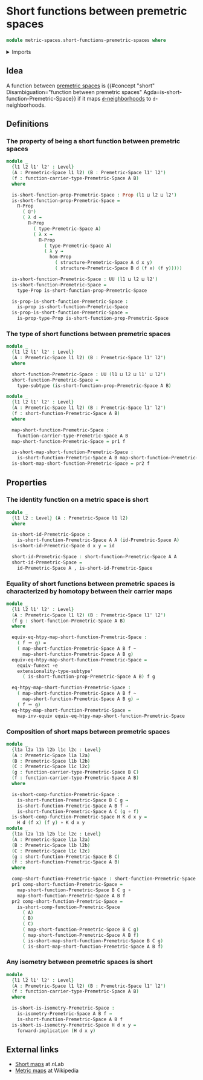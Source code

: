 # Short functions between premetric spaces

```agda
module metric-spaces.short-functions-premetric-spaces where
```

<details><summary>Imports</summary>

```agda
open import elementary-number-theory.positive-rational-numbers

open import foundation.dependent-pair-types
open import foundation.equivalences
open import foundation.existential-quantification
open import foundation.function-extensionality
open import foundation.function-types
open import foundation.homotopies
open import foundation.identity-types
open import foundation.logical-equivalences
open import foundation.propositional-truncations
open import foundation.propositions
open import foundation.sequences
open import foundation.sets
open import foundation.subtypes
open import foundation.universe-levels

open import metric-spaces.isometry-premetric-spaces
open import metric-spaces.premetric-spaces
```

</details>

## Idea

A function between [premetric spaces](metric-spaces.premetric-spaces.md) is
{{#concept "short" Disambiguation="function between premetric spaces" Agda=is-short-function-Premetric-Space}}
if it maps [`d`-neighborhoods](metric-spaces.premetric-structures.md) to
`d`-neighborhoods.

## Definitions

### The property of being a short function between premetric spaces

```agda
module _
  {l1 l2 l1' l2' : Level}
  (A : Premetric-Space l1 l2) (B : Premetric-Space l1' l2')
  (f : function-carrier-type-Premetric-Space A B)
  where

  is-short-function-prop-Premetric-Space : Prop (l1 ⊔ l2 ⊔ l2')
  is-short-function-prop-Premetric-Space =
    Π-Prop
      ( ℚ⁺)
      ( λ d →
        Π-Prop
          ( type-Premetric-Space A)
          ( λ x →
            Π-Prop
              ( type-Premetric-Space A)
              ( λ y →
                hom-Prop
                  ( structure-Premetric-Space A d x y)
                  ( structure-Premetric-Space B d (f x) (f y)))))

  is-short-function-Premetric-Space : UU (l1 ⊔ l2 ⊔ l2')
  is-short-function-Premetric-Space =
    type-Prop is-short-function-prop-Premetric-Space

  is-prop-is-short-function-Premetric-Space :
    is-prop is-short-function-Premetric-Space
  is-prop-is-short-function-Premetric-Space =
    is-prop-type-Prop is-short-function-prop-Premetric-Space
```

### The type of short functions between premetric spaces

```agda
module _
  {l1 l2 l1' l2' : Level}
  (A : Premetric-Space l1 l2) (B : Premetric-Space l1' l2')
  where

  short-function-Premetric-Space : UU (l1 ⊔ l2 ⊔ l1' ⊔ l2')
  short-function-Premetric-Space =
    type-subtype (is-short-function-prop-Premetric-Space A B)

module _
  {l1 l2 l1' l2' : Level}
  (A : Premetric-Space l1 l2) (B : Premetric-Space l1' l2')
  (f : short-function-Premetric-Space A B)
  where

  map-short-function-Premetric-Space :
    function-carrier-type-Premetric-Space A B
  map-short-function-Premetric-Space = pr1 f

  is-short-map-short-function-Premetric-Space :
    is-short-function-Premetric-Space A B map-short-function-Premetric-Space
  is-short-map-short-function-Premetric-Space = pr2 f
```

## Properties

### The identity function on a metric space is short

```agda
module _
  {l1 l2 : Level} (A : Premetric-Space l1 l2)
  where

  is-short-id-Premetric-Space :
    is-short-function-Premetric-Space A A (id-Premetric-Space A)
  is-short-id-Premetric-Space d x y = id

  short-id-Premetric-Space : short-function-Premetric-Space A A
  short-id-Premetric-Space =
    id-Premetric-Space A , is-short-id-Premetric-Space
```

### Equality of short functions between premetric spaces is characterized by homotopy between their carrier maps

```agda
module _
  {l1 l2 l1' l2' : Level}
  (A : Premetric-Space l1 l2) (B : Premetric-Space l1' l2')
  (f g : short-function-Premetric-Space A B)
  where

  equiv-eq-htpy-map-short-function-Premetric-Space :
    ( f ＝ g) ≃
    ( map-short-function-Premetric-Space A B f ~
      map-short-function-Premetric-Space A B g)
  equiv-eq-htpy-map-short-function-Premetric-Space =
    equiv-funext ∘e
    extensionality-type-subtype'
      ( is-short-function-prop-Premetric-Space A B) f g

  eq-htpy-map-short-function-Premetric-Space :
    ( map-short-function-Premetric-Space A B f ~
      map-short-function-Premetric-Space A B g) →
    ( f ＝ g)
  eq-htpy-map-short-function-Premetric-Space =
    map-inv-equiv equiv-eq-htpy-map-short-function-Premetric-Space
```

### Composition of short maps between premetric spaces

```agda
module _
  {l1a l2a l1b l2b l1c l2c : Level}
  (A : Premetric-Space l1a l2a)
  (B : Premetric-Space l1b l2b)
  (C : Premetric-Space l1c l2c)
  (g : function-carrier-type-Premetric-Space B C)
  (f : function-carrier-type-Premetric-Space A B)
  where

  is-short-comp-function-Premetric-Space :
    is-short-function-Premetric-Space B C g →
    is-short-function-Premetric-Space A B f →
    is-short-function-Premetric-Space A C (g ∘ f)
  is-short-comp-function-Premetric-Space H K d x y =
    H d (f x) (f y) ∘ K d x y
module _
  {l1a l2a l1b l2b l1c l2c : Level}
  (A : Premetric-Space l1a l2a)
  (B : Premetric-Space l1b l2b)
  (C : Premetric-Space l1c l2c)
  (g : short-function-Premetric-Space B C)
  (f : short-function-Premetric-Space A B)
  where

  comp-short-function-Premetric-Space : short-function-Premetric-Space A C
  pr1 comp-short-function-Premetric-Space =
    map-short-function-Premetric-Space B C g ∘
    map-short-function-Premetric-Space A B f
  pr2 comp-short-function-Premetric-Space =
    is-short-comp-function-Premetric-Space
      ( A)
      ( B)
      ( C)
      ( map-short-function-Premetric-Space B C g)
      ( map-short-function-Premetric-Space A B f)
      ( is-short-map-short-function-Premetric-Space B C g)
      ( is-short-map-short-function-Premetric-Space A B f)
```

### Any isometry between premetric spaces is short

```agda
module _
  {l1 l2 l1' l2' : Level}
  (A : Premetric-Space l1 l2) (B : Premetric-Space l1' l2')
  (f : function-carrier-type-Premetric-Space A B)
  where

  is-short-is-isometry-Premetric-Space :
    is-isometry-Premetric-Space A B f →
    is-short-function-Premetric-Space A B f
  is-short-is-isometry-Premetric-Space H d x y =
    forward-implication (H d x y)
```

## External links

- [Short maps](https://ncatlab.org/nlab/show/short+map) at $n$Lab
- [Metric maps](https://en.wikipedia.org/wiki/Metric_map) at Wikipedia
